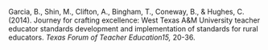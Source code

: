 Garcia, B., Shin, M., Clifton, A., Bingham, T., Coneway, B., & Hughes, C. (2014). Journey for crafting excellence: West Texas A&M University teacher educator standards development and implementation of standards for rural educators. *Texas Forum of Teacher Education15,* 20-36.
